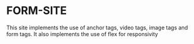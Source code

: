 # FORM-SITE
This site implements the use of anchor tags, video tags, image tags and form tags.
It also implements the use of flex for responsivity
